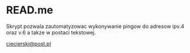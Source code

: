 <h1>READ.me </h1>

Skrypt pozwala zautomatyzowac wykonywanie pingow do adresow ipv.4 oraz v.6 a takze w postaci tekstowej.


ciecierski@post.pl
